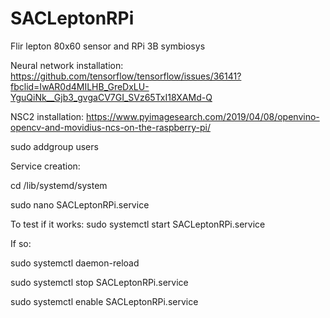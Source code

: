 # SACLeptonRPi
Flir lepton 80x60 sensor and RPi 3B symbiosys

Neural network installation: https://github.com/tensorflow/tensorflow/issues/36141?fbclid=IwAR0d4MILHB_GreDxLU-YguQiNk__Gjb3_gvgaCV7GI_SVz65TxI18XAMd-Q

NSC2 installation: https://www.pyimagesearch.com/2019/04/08/openvino-opencv-and-movidius-ncs-on-the-raspberry-pi/

sudo addgroup users

Service creation:

cd /lib/systemd/system

sudo nano SACLeptonRPi.service

To test if it works: sudo systemctl start SACLeptonRPi.service

If so:

sudo systemctl daemon-reload

sudo systemctl stop SACLeptonRPi.service

sudo systemctl enable SACLeptonRPi.service
